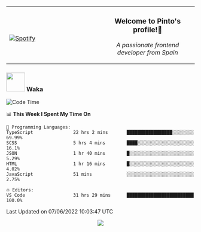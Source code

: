 <table width="100%" align="center"> 
  <tr>
  <td width="50%">
      
&nbsp; <br> [![Spotify](https://novatorem-zeta-rust.vercel.app/api/spotify)](https://open.spotify.com/user/novatorem-zeta-rust)

  </td>
  <td width="50%">
    <h3 align="center">Welcome to Pinto's profile!👋</h3>
    <p align="center"><em>A passionate frontend developer from Spain</em></p>
  </td>
  </table>

### <img src="https://media.giphy.com/media/VgCDAzcKvsR6OM0uWg/giphy.gif" width="50"> Waka

  <!--START_SECTION:waka-->
![Code Time](http://img.shields.io/badge/Code%20Time-486%20hrs%2046%20mins-blue)

📊 **This Week I Spent My Time On** 

```text
💬 Programming Languages: 
TypeScript               22 hrs 2 mins       █████████████████░░░░░░░░   69.99% 
SCSS                     5 hrs 4 mins        ████░░░░░░░░░░░░░░░░░░░░░   16.1% 
JSON                     1 hr 40 mins        █░░░░░░░░░░░░░░░░░░░░░░░░   5.29% 
HTML                     1 hr 16 mins        █░░░░░░░░░░░░░░░░░░░░░░░░   4.02% 
JavaScript               51 mins             ░░░░░░░░░░░░░░░░░░░░░░░░░   2.75%

🔥 Editors: 
VS Code                  31 hrs 29 mins      █████████████████████████   100.0%

```


 Last Updated on 07/06/2022 10:03:47 UTC
<!--END_SECTION:waka-->

<div align="center">
<img src="https://github-readme-stats-gilt-tau.vercel.app/api/top-langs/?username=pinto-hub&layout=compact&theme=dracula" />
</div>
